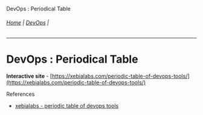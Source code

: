 DevOps :  Periodical Table  

###### [Home](https://github.com/RyKaj/Documentation/blob/master/README.md) | [DevOps](https://github.com/RyKaj/Documentation/tree/master/DevOps/README.md) |
------------

DevOps :  Periodical Table
================================================



  

**Interactive site** - [https://xebialabs.com/periodic-table-of-devops-tools/](https://xebialabs.com/periodic-table-of-devops-tools/)

  

References

*   [xebialabs - periodic table of devops tools](https://xebialabs.com/periodic-table-of-devops-tools/)

  
